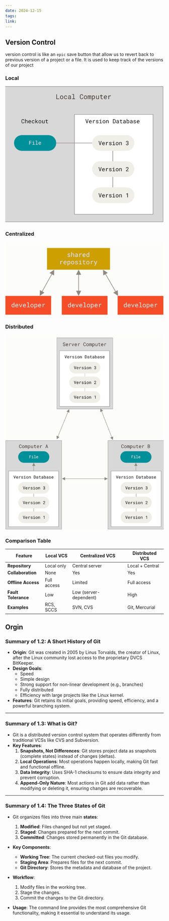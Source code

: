 ```yaml
---
date: 2024-12-15
tags: 
link:
---
```


## Version Control

version control is like an `epic` save button that allow us to revert back to previous version of a project or a file. It is used to keep track of the versions of  our project 

### Local
![Pasted image|300](images/Pasted%20image%2020241215121915.png)


### Centralized
![Pasted image|300](images/Pasted%20image%2020241215122127.png)

### Distributed
![Pasted image|300](images/Pasted%20image%2020241215122158.png)

### Comparison Table

| Feature             | Local VCS   | Centralized VCS        | Distributed VCS |
| ------------------- | ----------- | ---------------------- | --------------- |
| **Repository**      | Local only  | Central server         | Local + Central |
| **Collaboration**   | None        | Yes                    | Yes             |
| **Offline Access**  | Full access | Limited                | Full access     |
| **Fault Tolerance** | Low         | Low (server-dependent) | High            |
| **Examples**        | RCS, SCCS   | SVN, CVS               | Git, Mercurial  |


## Orgin

### **Summary of 1.2: A Short History of Git**

- **Origin**: Git was created in 2005 by Linus Torvalds, the creator of Linux, after the Linux community lost access to the proprietary DVCS BitKeeper.
- **Design Goals**:
    - Speed
    - Simple design
    - Strong support for non-linear development (e.g., branches)
    - Fully distributed
    - Efficiency with large projects like the Linux kernel.
- **Features**: Git retains its initial goals, providing speed, efficiency, and a powerful branching system.

---

### **Summary of 1.3: What is Git?**

- Git is a distributed version control system that operates differently from traditional VCSs like CVS and Subversion.
- **Key Features**:
    1. **Snapshots, Not Differences**: Git stores project data as snapshots (complete states) instead of changes (deltas).
    2. **Local Operations**: Most operations happen locally, making Git fast and functional offline.
    3. **Data Integrity**: Uses SHA-1 checksums to ensure data integrity and prevent corruption.
    4. **Append-Only Nature**: Most actions in Git add data rather than modifying or deleting it, ensuring changes are recoverable.

---

### **Summary of 1.4: The Three States of Git**

- Git organizes files into three main **states**:
    
    1. **Modified**: Files changed but not yet staged.
    2. **Staged**: Changes prepared for the next commit.
    3. **Committed**: Changes stored permanently in the Git database.
- **Key Components**:
    
    - **Working Tree**: The current checked-out files you modify.
    - **Staging Area**: Prepares files for the next commit.
    - **Git Directory**: Stores the metadata and database of the project.
- **Workflow**:
    
    1. Modify files in the working tree.
    2. Stage the changes.
    3. Commit the changes to the Git directory.
- **Usage**: The command line provides the most comprehensive Git functionality, making it essential to understand its usage.
